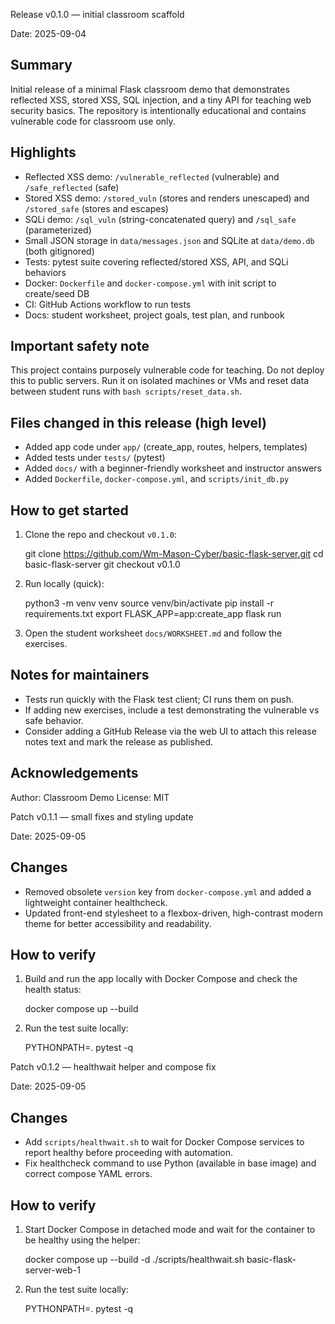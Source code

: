 Release v0.1.0 — initial classroom scaffold

Date: 2025-09-04

Summary
-------
Initial release of a minimal Flask classroom demo that demonstrates reflected XSS, stored XSS, SQL injection, and a tiny API for teaching web security basics. The repository is intentionally educational and contains vulnerable code for classroom use only.

Highlights
----------
- Reflected XSS demo: `/vulnerable_reflected` (vulnerable) and `/safe_reflected` (safe)
- Stored XSS demo: `/stored_vuln` (stores and renders unescaped) and `/stored_safe` (stores and escapes)
- SQLi demo: `/sql_vuln` (string-concatenated query) and `/sql_safe` (parameterized)
- Small JSON storage in `data/messages.json` and SQLite at `data/demo.db` (both gitignored)
- Tests: pytest suite covering reflected/stored XSS, API, and SQLi behaviors
- Docker: `Dockerfile` and `docker-compose.yml` with init script to create/seed DB
- CI: GitHub Actions workflow to run tests
- Docs: student worksheet, project goals, test plan, and runbook

Important safety note
---------------------
This project contains purposely vulnerable code for teaching. Do not deploy this to public servers. Run it on isolated machines or VMs and reset data between student runs with `bash scripts/reset_data.sh`.

Files changed in this release (high level)
-----------------------------------------
- Added app code under `app/` (create_app, routes, helpers, templates)
- Added tests under `tests/` (pytest)
- Added `docs/` with a beginner-friendly worksheet and instructor answers
- Added `Dockerfile`, `docker-compose.yml`, and `scripts/init_db.py`

How to get started
------------------
1. Clone the repo and checkout `v0.1.0`:

   git clone https://github.com/Wm-Mason-Cyber/basic-flask-server.git
   cd basic-flask-server
   git checkout v0.1.0

2. Run locally (quick):

   python3 -m venv venv
   source venv/bin/activate
   pip install -r requirements.txt
   export FLASK_APP=app:create_app
   flask run

3. Open the student worksheet `docs/WORKSHEET.md` and follow the exercises.

Notes for maintainers
---------------------
- Tests run quickly with the Flask test client; CI runs them on push.
- If adding new exercises, include a test demonstrating the vulnerable vs safe behavior.
- Consider adding a GitHub Release via the web UI to attach this release notes text and mark the release as published.

Acknowledgements
----------------
Author: Classroom Demo
License: MIT

Patch v0.1.1 — small fixes and styling update

Date: 2025-09-05

Changes
-------
- Removed obsolete `version` key from `docker-compose.yml` and added a lightweight container healthcheck.
- Updated front-end stylesheet to a flexbox-driven, high-contrast modern theme for better accessibility and readability.

How to verify
-------------
1. Build and run the app locally with Docker Compose and check the health status:

   docker compose up --build

2. Run the test suite locally:

   PYTHONPATH=. pytest -q

Patch v0.1.2 — healthwait helper and compose fix

Date: 2025-09-05

Changes
-------
- Add `scripts/healthwait.sh` to wait for Docker Compose services to report healthy before proceeding with automation.
- Fix healthcheck command to use Python (available in base image) and correct compose YAML errors.

How to verify
-------------
1. Start Docker Compose in detached mode and wait for the container to be healthy using the helper:

   docker compose up --build -d
   ./scripts/healthwait.sh basic-flask-server-web-1

2. Run the test suite locally:

   PYTHONPATH=. pytest -q
